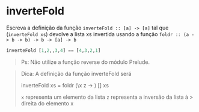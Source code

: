 # inverteFold 
Escreva a definição da função `inverteFold :: [a] -> [a]` tal que (`inverteFold xs`) devolve a lista xs invertida usando a função `foldr :: (a -> b -> b) -> b -> [a] -> b`

```hs
inverteFold [1,2,,3,4] == [4,3,2,1]
```


> Ps: Não utilize a função reverse do módulo Prelude.

> Dica: A definição da função inverteFold será
>
> inverteFold xs = foldr (\x z -> ) [] xs
>
> `x` representa um elemento da lista
> `z` representa a inversão da lista à > direita do elemento x


